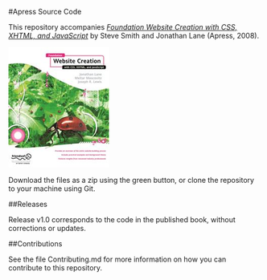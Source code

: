 #Apress Source Code

This repository accompanies [*Foundation Website Creation with CSS, XHTML, and JavaScript*](http://www.apress.com/9781430209911) by Steve Smith and Jonathan Lane (Apress, 2008).

![Cover image](9781430209911.jpg)

Download the files as a zip using the green button, or clone the repository to your machine using Git.

##Releases

Release v1.0 corresponds to the code in the published book, without corrections or updates.

##Contributions

See the file Contributing.md for more information on how you can contribute to this repository.
